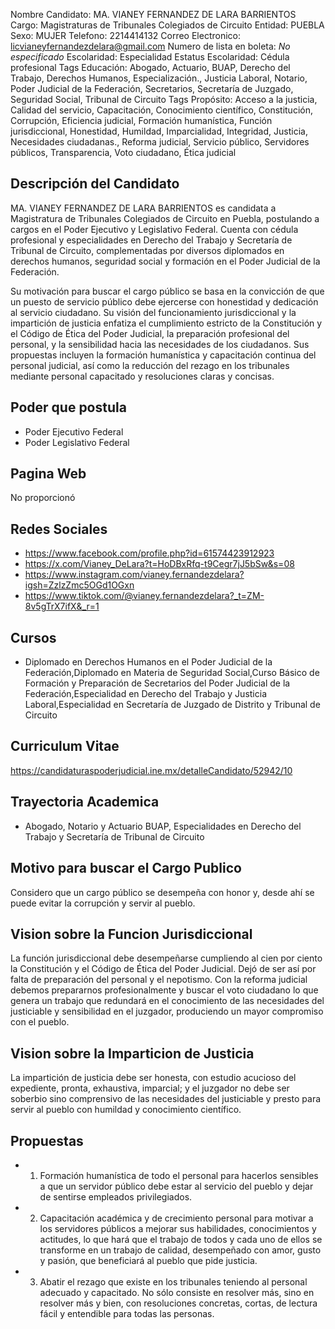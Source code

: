 Nombre Candidato: MA. VIANEY FERNANDEZ DE LARA BARRIENTOS
Cargo: Magistraturas de Tribunales Colegiados de Circuito
Entidad: PUEBLA
Sexo: MUJER
Telefono: 2214414132
Correo Electronico: licvianeyfernandezdelara@gmail.com
Numero de lista en boleta: *No especificado*
Escolaridad: Especialidad
Estatus Escolaridad: Cédula profesional
Tags Educación: Abogado, Actuario, BUAP, Derecho del Trabajo, Derechos Humanos, Especialización., Justicia Laboral, Notario, Poder Judicial de la Federación, Secretarios, Secretaría de Juzgado, Seguridad Social, Tribunal de Circuito
Tags Propósito: Acceso a la justicia, Calidad del servicio, Capacitación, Conocimiento científico, Constitución, Corrupción, Eficiencia judicial, Formación humanística, Función jurisdiccional, Honestidad, Humildad, Imparcialidad, Integridad, Justicia, Necesidades ciudadanas., Reforma judicial, Servicio público, Servidores públicos, Transparencia, Voto ciudadano, Ética judicial


## Descripción del Candidato 

MA. VIANEY FERNANDEZ DE LARA BARRIENTOS es candidata a Magistratura de Tribunales Colegiados de Circuito en Puebla, postulando a cargos en el Poder Ejecutivo y Legislativo Federal. Cuenta con cédula profesional y especialidades en Derecho del Trabajo y Secretaría de Tribunal de Circuito, complementadas por diversos diplomados en derechos humanos, seguridad social y formación en el Poder Judicial de la Federación.

Su motivación para buscar el cargo público se basa en la convicción de que un puesto de servicio público debe ejercerse con honestidad y dedicación al servicio ciudadano. Su visión del funcionamiento jurisdiccional y la impartición de justicia enfatiza el cumplimiento estricto de la Constitución y el Código de Ética del Poder Judicial, la preparación profesional del personal, y la sensibilidad hacia las necesidades de los ciudadanos. Sus propuestas incluyen la formación humanística y capacitación continua del personal judicial, así como la reducción del rezago en los tribunales mediante personal capacitado y resoluciones claras y concisas.


## Poder que postula

- Poder Ejecutivo Federal
- Poder Legislativo Federal


## Pagina Web

No proporcionó


## Redes Sociales

- https://www.facebook.com/profile.php?id=61574423912923
- https://x.com/Vianey_DeLara?t=HoDBxRfq-t9Cegr7jJ5bSw&s=08
- https://www.instagram.com/vianey.fernandezdelara?igsh=ZzlzZmc5OGd1OGxn
- https://www.tiktok.com/@vianey.fernandezdelara?_t=ZM-8v5gTrX7ifX&_r=1


## Cursos

- Diplomado en Derechos Humanos en el Poder Judicial de la Federación,Diplomado en Materia de Seguridad Social,Curso Básico de Formación y Preparación de Secretarios del Poder Judicial de la Federación,Especialidad en Derecho del Trabajo y Justicia Laboral,Especialidad en Secretaría de Juzgado de Distrito y Tribunal de Circuito


## Curriculum Vitae

https://candidaturaspoderjudicial.ine.mx/detalleCandidato/52942/10


## Trayectoria Academica

- Abogado, Notario y Actuario BUAP, Especialidades en Derecho del Trabajo y Secretaría de Tribunal de Circuito


## Motivo para buscar el Cargo Publico

Considero que un cargo público se desempeña con honor y, desde ahí se puede evitar la corrupción y servir al pueblo.


## Vision sobre la Funcion Jurisdiccional

La función jurisdiccional debe desempeñarse cumpliendo al cien por ciento la Constitución y el Código de Ética del Poder Judicial. Dejó de ser así por falta de preparación del personal y el nepotismo. Con la reforma judicial debemos prepararnos profesionalmente y buscar el voto ciudadano lo que genera un trabajo que redundará en el conocimiento de las necesidades del justiciable y sensibilidad en el juzgador, produciendo un mayor compromiso con el pueblo.


## Vision sobre la Imparticion de Justicia

La impartición de justicia debe ser honesta, con estudio acucioso del expediente, pronta, exhaustiva, imparcial; y el juzgador no debe ser soberbio sino comprensivo de las necesidades del justiciable y presto para servir al pueblo con humildad y conocimiento científico.


## Propuestas

- 1. Formación humanística de todo el personal para hacerlos sensibles a que un servidor público debe estar al servicio del pueblo y dejar de sentirse empleados privilegiados.
- 2. Capacitación académica y de crecimiento personal para motivar a los servidores públicos a mejorar sus habilidades, conocimientos y actitudes, lo que hará que el trabajo de todos y cada uno de ellos se transforme en un trabajo de calidad, desempeñado con amor, gusto y pasión, que beneficiará al pueblo que pide justicia.
- 3. Abatir el rezago que existe en los tribunales teniendo al personal adecuado y capacitado. No sólo consiste en resolver más, sino en resolver más y bien, con resoluciones concretas, cortas, de lectura fácil y entendible para todas las personas.

